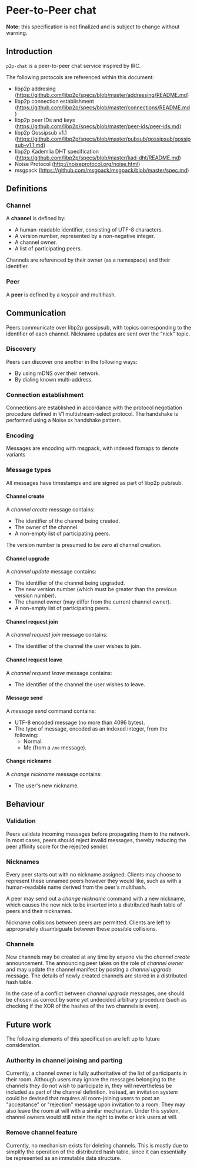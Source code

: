 # Peer-to-Peer chat

**Note:** this specification is not finalized and is subject to change without warning.

## Introduction

`p2p-chat` is a peer-to-peer chat service inspired by IRC.

The following protocols are referenced within this document:

- libp2p addresing
  (<https://github.com/libp2p/specs/blob/master/addressing/README.md>)
- libp2p connection establishment
  (<https://github.com/libp2p/specs/blob/master/connections/README.md>)
- libp2p peer IDs and keys
  (<https://github.com/libp2p/specs/blob/master/peer-ids/peer-ids.md>)
- libp2p Gossipsub v1.1
  (<https://github.com/libp2p/specs/blob/master/pubsub/gossipsub/gossipsub-v1.1.md>)
- libp2p Kademlia DHT specification
  (<https://github.com/libp2p/specs/blob/master/kad-dht/README.md>)
- Noise Protocol
  (<http://noiseprotocol.org/noise.html>)
- msgpack
  (<https://github.com/msgpack/msgpack/blob/master/spec.md>)

## Definitions

### Channel

A **channel** is defined by:

- A human-readable identifier, consisting of UTF-8 characters.
- A version number, represented by a non-negative integer.
- A channel owner.
- A list of participating peers.

Channels are referenced by their owner (as a namespace) and their
identifier.

### Peer

A **peer** is defined by a keypair and multihash.

## Communication

Peers communicate over libp2p gossipsub, with topics corresponding to the identifier of each channel.
Nickname updates are sent over the "nick" topic.

### Discovery

Peers can discover one another in the following ways:

- By using mDNS over their network.
- By dialing known multi-address.

### Connection establishment

Connections are established in accordance with the protocol negotiation procedure defined in V1 multistream-select protocol.
The handshake is performed using a Noise `XX` handshake pattern.

### Encoding

Messages are encoding with msgpack, with indexed fixmaps to denote
variants

### Message types

All messages have timestamps and are signed as part of libp2p pub/sub.

#### Channel create

A *channel create* message contains:

- The identifier of the channel being created.
- The owner of the channel.
- A non-empty list of participating peers.

The version number is presumed to be zero at channel creation.

#### Channel upgrade

A *channel update* message contains:

- The identifier of the channel being upgraded.
- The new version number (which must be greater than the previous version number).
- The channel owner (may differ from the current channel owner).
- A non-empty list of participating peers.

#### Channel request join

A *channel request join* message contains:

- The identifier of the channel the user wishes to join.

#### Channel request leave

A *channel request leave* message contains:

- The identifier of the channel the user wishes to leave.

#### Message send

A *message send* command contains:

- UTF-8 encoded message (no more than 4096 bytes).
- The type of message, encoded as an indexed integer, from the following:
    - Normal.
    - Me (from a `/me` message).

#### Change nickname

A *change nickname* message contains:

- The user's new nickname.

## Behaviour

### Validation

Peers validate incoming messages before propagating them to the network.
In most cases, peers should reject invalid messages, thereby reducing the peer affinity score for the rejected sender.

### Nicknames

Every peer starts out with no nickname assigned.
Clients may choose to represent these unnamed peers however they would like, such as with a human-readable name derived from the peer's multihash.

A peer may send out a *change nickname* command with a new nickname, which causes the new nick to be inserted into a distributed hash table of peers and their nicknames.

Nickname collisions between peers are permitted.
Clients are left to appropriately disambiguate between these possible collisions.

### Channels

New channels may be created at any time by anyone via the *channel create* announcement.
The announcing peer takes on the role of *channel owner* and may update the channel manifest by posting a *channel upgrade* message.
The details of newly created channels are stored in a distributed hash table.

In the case of a conflict between *channel upgrade* messages, one should be chosen as correct by some yet undecided arbitrary procedure (such as checking if the XOR of the hashes of the two channels is even).

## Future work

The following elements of this specification are left up to future consideration.

### Authority in channel joining and parting

Currently, a channel owner is fully authoritative of the list of participants in their room.
Although users may ignore the messages belonging to the channels they do not wish to participate in, they will nevertheless be included as part of the channel definition.
Instead, an invitation system could be devised that requires all room-joining users to post an "acceptance" or "rejection" message upon invitation to a room.
They may also leave the room at will with a similar mechanism.
Under this system, channel owners would still retain the right to invite or kick users at will.

### Remove channel feature

Currently, no mechanism exists for deleting channels.
This is mostly due to simplify the operation of the distributed hash table, since it can essentially be represented as an immutable data structure.

